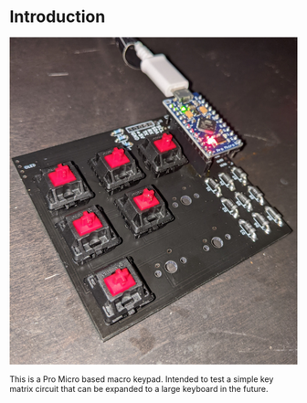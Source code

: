 # Introduction

![Image not found](./_images/banner.jpg)

This is a Pro Micro based macro keypad. Intended to test a simple key matrix circuit that can be expanded to a large keyboard in the future.
